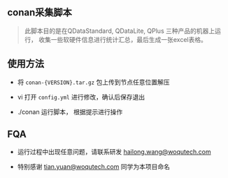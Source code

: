 conan采集脚本
---

> 此脚本目的是在QDataStandard, QDataLite, QPlus 三种产品的机器上运行， 收集一些软硬件信息进行统计汇总，最后生成一张excel表格。

##  使用方法

- 将 `conan-{VERSION}.tar.gz` 包上传到节点任意位置解压

- vi 打开 `config.yml` 进行修改，确认后保存退出

- ./conan 运行脚本， 根据提示进行操作

## FQA

- 运行过程中出现任意问题，请联系研发 hailong.wang@woqutech.com

- 特别感谢 tian.yuan@woqutech.com 同学为本项目命名

